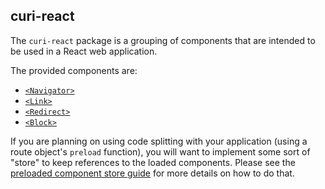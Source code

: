## curi-react

The `curi-react` package is a grouping of components that are intended to be used in a React web application.

The provided components are:

* [`<Navigator>`](../../curi-react-navigator#navigator)
* [`<Link>`](../../curi-react-link#link)
* [`<Redirect>`](../../curi-react-redirect#redirect)
* [`<Block>`](../../curi-react-block#block)

If you are planning on using code splitting with your application (using a route object's `preload` function), you will want to implement some sort of "store" to keep references to the loaded components. Please see the [preloaded component store guide](./ComponentStore.md) for more details on how to do that.
